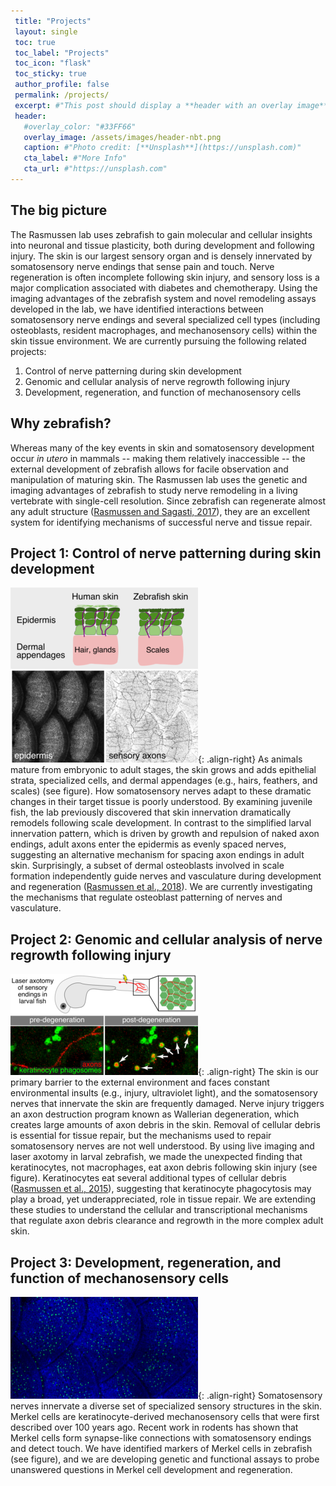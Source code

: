 ```yaml
---
 title: "Projects"
 layout: single
 toc: true
 toc_label: "Projects"
 toc_icon: "flask"
 toc_sticky: true
 author_profile: false
 permalink: /projects/
 excerpt: #"This post should display a **header with an overlay image**, if the  theme supports    it."
 header:
   #overlay_color: "#33FF66"
   overlay_image: /assets/images/header-nbt.png
   caption: #"Photo credit: [**Unsplash**](https://unsplash.com)"
   cta_label: #"More Info"
   cta_url: #"https://unsplash.com"
---
```

## The big picture
The Rasmussen lab uses zebrafish to gain molecular and cellular insights into neuronal and tissue plasticity, both during development and following injury. The skin is our largest sensory organ and is densely innervated by somatosensory nerve endings that sense pain and touch. Nerve regeneration is often incomplete following skin injury, and sensory loss is a major complication associated with diabetes and chemotherapy. Using the imaging advantages of the zebrafish system and novel remodeling assays developed in the lab, we have identified interactions between somatosensory nerve endings and several specialized cell types (including osteoblasts, resident macrophages, and mechanosensory cells) within the skin tissue environment. We are currently pursuing the following related projects: 
1. Control of nerve patterning during skin development
2. Genomic and cellular analysis of nerve regrowth following injury 
3. Development, regeneration, and function of mechanosensory cells

## Why zebrafish?
Whereas many of the key events in skin and somatosensory development occur *in utero* in mammals -- making them relatively inaccessible -- the external development of zebrafish allows for facile observation and manipulation of maturing skin. The Rasmussen lab uses the genetic and imaging advantages of zebrafish to study nerve remodeling in a 
living vertebrate with single-cell resolution. Since zebrafish can regenerate almost any adult structure ([Rasmussen and Sagasti, 2017](/assets/pdf/Rasmussen_Sagasti_ExpNeurol_2017.pdf)), they are an excellent system for identifying mechanisms of successful nerve and tissue repair. 

## Project 1: Control of nerve patterning during skin development
![image-right](/assets/images/Fig3-scales-rni-300.png){: .align-right} As animals mature from embryonic to adult stages, the skin grows and adds epithelial 
strata, specialized cells, and dermal appendages (e.g., hairs, feathers, and scales) (see 
figure). How somatosensory nerves adapt to these dramatic changes in their target tissue is poorly understood. By examining juvenile fish, the lab previously discovered that skin innervation dramatically remodels following scale development. In contrast to the simplified larval innervation pattern, which is driven by growth and repulsion of naked axon endings, adult axons enter the epidermis as evenly spaced nerves, suggesting an alternative mechanism for spacing axon endings in adult skin. Surprisingly, a subset of dermal osteoblasts involved in scale formation independently guide nerves and vasculature during development and regeneration ([Rasmussen et al., 2018](/assets/pdf/Rasmussen_Sagasti_DevCell_2018.pdf)). We are currently investigating the mechanisms that regulate osteoblast patterning of nerves and vasculature.

## Project 2: Genomic and cellular analysis of nerve regrowth following injury 
![image-right](/assets/images/Fig1-phago-v3-300.png){: .align-right} The skin is our primary barrier to the external environment and faces constant environmental insults (e.g., injury, ultraviolet light), and the somatosensory nerves that innervate the skin are frequently damaged. Nerve injury triggers an axon destruction program known as Wallerian degeneration, which creates large amounts of axon debris in the skin. Removal of cellular debris is essential for tissue repair, but the mechanisms 
used to repair somatosensory nerves are not well understood. By using live imaging and laser axotomy in larval zebrafish, we made the unexpected finding that keratinocytes, not 
macrophages, eat axon debris following skin injury (see figure). Keratinocytes eat several 
additional types of cellular debris ([Rasmussen et al., 2015](/assets/pdf/Rasmussen_Sagasti_JNeuro_2015.pdf)), 
suggesting that keratinocyte phagocytosis may play a broad, yet underappreciated, role in 
tissue repair. We are extending these studies to understand the cellular and transcriptional mechanisms that regulate axon debris clearance and regrowth in the more complex adult skin.

## Project 3: Development, regeneration, and function of mechanosensory cells
![image-right](/assets/images/Fig-Merkel-300.png){: .align-right} Somatosensory nerves innervate a diverse set of specialized sensory structures in the skin. Merkel cells are  keratinocyte-derived mechanosensory cells that were first described over 100 years ago. Recent work in rodents has shown that Merkel cells form synapse-like connections with somatosensory endings and detect touch. We have identified markers of Merkel cells in zebrafish (see figure), and we are developing genetic and functional assays to probe unanswered questions in Merkel cell development and regeneration.

